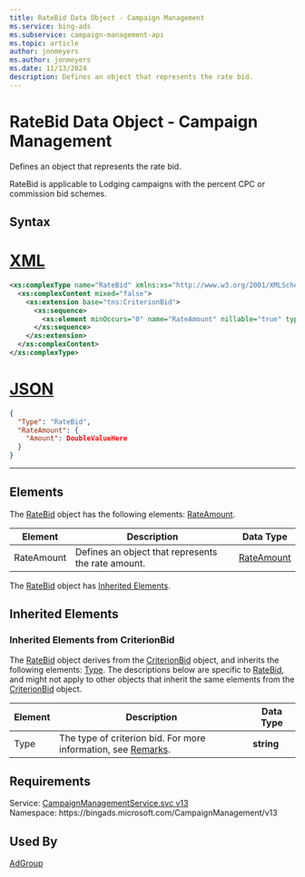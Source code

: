 ```yaml
---
title: RateBid Data Object - Campaign Management
ms.service: bing-ads
ms.subservice: campaign-management-api
ms.topic: article
author: jonmeyers
ms.author: jonmeyers
ms.date: 11/13/2024
description: Defines an object that represents the rate bid.
---
```

# RateBid Data Object - Campaign Management
Defines an object that represents the rate bid.

RateBid is applicable to Lodging campaigns with the percent CPC or commission bid schemes.

## Syntax

# [XML](#tab/xml)

```xml
<xs:complexType name="RateBid" xmlns:xs="http://www.w3.org/2001/XMLSchema">
  <xs:complexContent mixed="false">
    <xs:extension base="tns:CriterionBid">
      <xs:sequence>
        <xs:element minOccurs="0" name="RateAmount" nillable="true" type="tns:RateAmount" />
      </xs:sequence>
    </xs:extension>
  </xs:complexContent>
</xs:complexType>
```

# [JSON](#tab/json)

```json
{
  "Type": "RateBid",
  "RateAmount": {
    "Amount": DoubleValueHere
  }
}
```

-----

## <a name="elements"></a>Elements

The [RateBid](ratebid.md) object has the following elements: [RateAmount](#rateamount).

|Element|Description|Data Type|
|-----------|---------------|-------------|
|<a name="rateamount"></a>RateAmount|Defines an object that represents the rate amount.|[RateAmount](rateamount.md)|

The [RateBid](ratebid.md) object has [Inherited Elements](#inheritedelements).

## <a name="inheritedelements"></a>Inherited Elements

### <a name="inheritedelementscriterionbid"></a>Inherited Elements from CriterionBid
The [RateBid](ratebid.md) object derives from the [CriterionBid](criterionbid.md) object, and inherits the following elements: [Type](#type). The descriptions below are specific to [RateBid](ratebid.md), and might not apply to other objects that inherit the same elements from the [CriterionBid](criterionbid.md) object.  

|Element|Description|Data Type|
|-----------|---------------|-------------|
|<a name="type"></a>Type|The type of criterion bid. For more information, see [Remarks](criterionbid.md#remarks).|**string**|

## Requirements
Service: [CampaignManagementService.svc v13](https://campaign.api.bingads.microsoft.com/Api/Advertiser/CampaignManagement/v13/CampaignManagementService.svc)  
Namespace: https\://bingads.microsoft.com/CampaignManagement/v13  

## Used By
[AdGroup](adgroup.md)  
